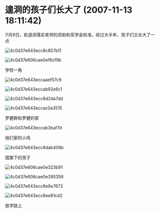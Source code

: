 # 遑洞的孩子们长大了 (2007-11-13 18:11:42)

11月8日，赴遑洞落实老师的资助和奖学金标准。经过大半年，孩子们又长大了一点

![4c0d37e643ecc8c857b11](assets/4c0d37e643ecc8c857b11.jpg)

![4c0d37e606cae0e16cf9b](assets/4c0d37e606cae0e16cf9b.jpg)

学校一角

![4c0d37e643eccaaef57c9](assets/4c0d37e643eccaaef57c9.jpg)



![4c0d37e643eccab92e6c1](assets/4c0d37e643eccab92e6c1.jpg)



![4c0d37e643ecc8d2da7dd](assets/4c0d37e643ecc8d2da7dd.jpg)



![4c0d37e643eccac0a3515](assets/4c0d37e643eccac0a3515.jpg)

罗健群和罗健的家

![4c0d37e643eccab3baf7d](assets/4c0d37e643eccab3baf7d.jpg)

他们家的小鸡

![4c0d37e643ecc8dab409b](assets/4c0d37e643ecc8dab409b.jpg)

国旗下的孩子

![4c0d37e606cae0e323b91](assets/4c0d37e606cae0e323b91.jpg)



![4c0d37e606cae0e395356](assets/4c0d37e606cae0e395356.jpg)



![4c0d37e643ecc8e9e7672](assets/4c0d37e643ecc8e9e7672.jpg)



![4c0d37e643ecc8ee81cd2](assets/4c0d37e643ecc8ee81cd2.jpg)



放学路上





















































